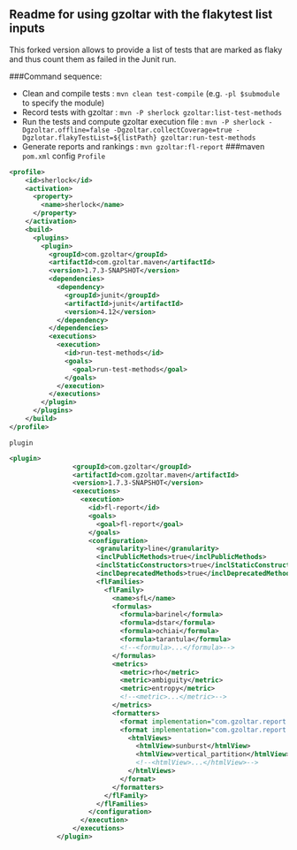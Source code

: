 ## Readme for using gzoltar with the flakytest list inputs

This forked version allows to provide a list of tests that are marked as flaky and thus count them as failed in the Junit run.

###Command sequence:
- Clean and compile tests : `mvn clean test-compile` (e.g. `-pl $submodule` to specify the module)
- Record tests with gzoltar : `mvn -P sherlock gzoltar:list-test-methods`
- Run the tests and compute gzoltar execution file : `mvn -P sherlock -Dgzoltar.offline=false -Dgzoltar.collectCoverage=true -Dgzlotar.flakyTestList=${listPath} gzoltar:run-test-methods`
- Generate reports and rankings : `mvn gzoltar:fl-report`
###maven `pom.xml` config
`Profile`
```xml
<profile>
    <id>sherlock</id>
    <activation>
      <property>
        <name>sherlock</name>
      </property>
    </activation>
    <build>
      <plugins>
        <plugin>
          <groupId>com.gzoltar</groupId>
          <artifactId>com.gzoltar.maven</artifactId>
          <version>1.7.3-SNAPSHOT</version>
          <dependencies>
            <dependency>
              <groupId>junit</groupId>
              <artifactId>junit</artifactId>
              <version>4.12</version>
            </dependency>
          </dependencies>
          <executions>
            <execution>
              <id>run-test-methods</id>
              <goals>
                <goal>run-test-methods</goal>
              </goals>
            </execution>
          </executions>
        </plugin>
      </plugins>
    </build>
</profile>
```

`plugin`
```xml
<plugin>
                <groupId>com.gzoltar</groupId>
                <artifactId>com.gzoltar.maven</artifactId>
                <version>1.7.3-SNAPSHOT</version>
                <executions>
                  <execution>
                    <id>fl-report</id>
                    <goals>
                      <goal>fl-report</goal>
                    </goals>
                    <configuration>
                      <granularity>line</granularity>
                      <inclPublicMethods>true</inclPublicMethods>
                      <inclStaticConstructors>true</inclStaticConstructors>
                      <inclDeprecatedMethods>true</inclDeprecatedMethods>
                      <flFamilies>
                        <flFamily>
                          <name>sfL</name>
                          <formulas>
                            <formula>barinel</formula>
                            <formula>dstar</formula>
                            <formula>ochiai</formula>
                            <formula>tarantula</formula>
                            <!--<formula>...</formula>-->
                          </formulas>
                          <metrics>
                            <metric>rho</metric>
                            <metric>ambiguity</metric>
                            <metric>entropy</metric>
                            <!--<metric>...</metric>-->
                          </metrics>
                          <formatters>
                            <format implementation="com.gzoltar.report.fl.config.ConfigTxtReportFormatter" />
                            <format implementation="com.gzoltar.report.fl.config.ConfigHTMLReportFormatter">
                              <htmlViews>
                                <htmlView>sunburst</htmlView>
                                <htmlView>vertical_partition</htmlView>
                                <!--<htmlView>...</htmlView>-->
                              </htmlViews>
                            </format>
                          </formatters>
                        </flFamily>
                      </flFamilies>
                    </configuration>
                  </execution>
                </executions>
            </plugin>
```